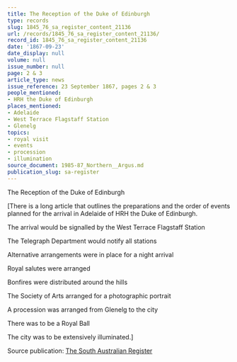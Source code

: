 ```yaml
---
title: The Reception of the Duke of Edinburgh
type: records
slug: 1845_76_sa_register_content_21136
url: /records/1845_76_sa_register_content_21136/
record_id: 1845_76_sa_register_content_21136
date: '1867-09-23'
date_display: null
volume: null
issue_number: null
page: 2 & 3
article_type: news
issue_reference: 23 September 1867, pages 2 & 3
people_mentioned:
- HRH the Duke of Edinburgh
places_mentioned:
- Adelaide
- West Terrace Flagstaff Station
- Glenelg
topics:
- royal visit
- events
- procession
- illumination
source_document: 1985-87_Northern__Argus.md
publication_slug: sa-register
---
```


The Reception of the Duke of Edinburgh

[There is a long article that outlines the preparations and the order of events planned for the arrival in Adelaide of HRH the Duke of Edinburgh.

The arrival would be signalled by the West Terrace Flagstaff Station

The Telegraph Department would notify all stations

Alternative arrangements were in place for a night arrival

Royal salutes were arranged

Bonfires were distributed around the hills

The Society of Arts arranged for a photographic portrait

A procession was arranged from Glenelg to the city

There was to be a Royal Ball

The city was to be extensively illuminated.]

Source publication: [The South Australian Register](/publications/sa-register/)
